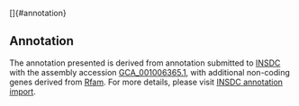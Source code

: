 []{#annotation}

Annotation
----------

The annotation presented is derived from annotation submitted to
[INSDC](http://www.insdc.org) with the assembly accession
[GCA\_001006365.1](http://www.ebi.ac.uk/ena/data/view/GCA_001006365.1),
with additional non-coding genes derived from
[Rfam](http://rfam.xfam.org/). For more details, please visit [INSDC
annotation
import](http://ensemblgenomes.org/info/data/insdc_annotation).
